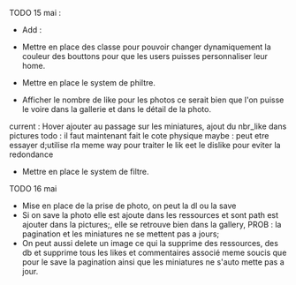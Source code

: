 
TODO  15 mai : 

- Add :
- Mettre en place des classe pour pouvoir changer dynamiquement la couleur des bouttons pour que les users puisses personnaliser leur home.
- Mettre en place le system de philtre.




- Afficher le nombre de like pour les photos ce serait bien que l'on puisse le voire dans la gallerie et dans le détail de la photo.

current : Hover ajouter au passage sur les miniatures, ajout du nbr_like dans pictures
todo : il faut maintenant fait le cote physique
maybe : peut etre essayer d;utilise rla meme way pour traiter le lik eet le dislike pour eviter la redondance




- Mettre en place le system de filtre.





TODO 16 mai

- Mise en place de la prise de photo, on peut la dl ou la save
- Si on save la photo elle est ajoute dans les ressources et sont path est ajouter dans la pictures;, elle se retrouve bien dans la gallery, PROB : la pagination et les miniatures ne se mettent pas a jours;
- On peut aussi delete un image ce qui la supprime des ressources, des db et supprime tous les likes et commentaires associé meme soucis que pour le save la pagination ainsi que les miniatures ne s'auto mette pas a jour.

